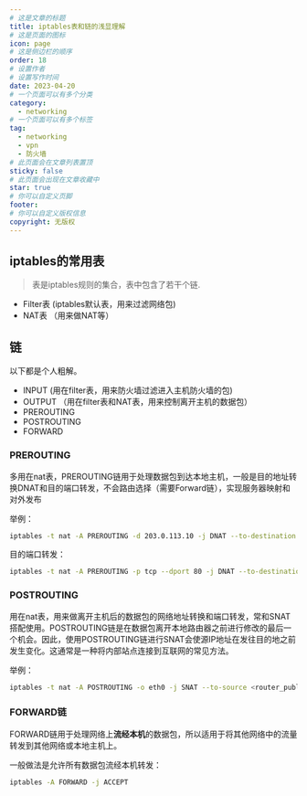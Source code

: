 ```yaml
---
# 这是文章的标题
title: iptables表和链的浅显理解
# 这是页面的图标
icon: page
# 这是侧边栏的顺序
order: 18
# 设置作者
# 设置写作时间
date: 2023-04-20
# 一个页面可以有多个分类
category:
  - networking
# 一个页面可以有多个标签
tag:
  - networking
  - vpn
  - 防火墙
# 此页面会在文章列表置顶
sticky: false
# 此页面会出现在文章收藏中
star: true
# 你可以自定义页脚
footer: 
# 你可以自定义版权信息
copyright: 无版权
---
```





## iptables的常用表


> 表是iptables规则的集合，表中包含了若干个链.

- Filter表 (iptables默认表，用来过滤网络包)
- NAT表 （用来做NAT等）

## 链

以下都是个人粗解。

- INPUT (用在filter表，用来防火墙过滤进入主机防火墙的包)
- OUTPUT  （用在filter表和NAT表，用来控制离开主机的数据包）
- PREROUTING 
- POSTROUTING
- FORWARD 


### PREROUTING
多用在nat表，PREROUTING链用于处理数据包到达本地主机，一般是目的地址转换DNAT和目的端口转发，不会路由选择（需要Forward链），实现服务器映射和对外发布

举例：
```bash
iptables -t nat -A PREROUTING -d 203.0.113.10 -j DNAT --to-destination 192.168.1.2

```

目的端口转发：

```bash
iptables -t nat -A PREROUTING -p tcp --dport 80 -j DNAT --to-destination 192.168.0.100:80

```

### POSTROUTING

用在nat表，用来做离开主机后的数据包的网络地址转换和端口转发，常和SNAT搭配使用。POSTROUTING链是在数据包离开本地路由器之前进行修改的最后一个机会。因此，使用POSTROUTING链进行SNAT会使源IP地址在发往目的地之前发生变化。这通常是一种将内部站点连接到互联网的常见方法。

举例：

``` bash
iptables -t nat -A POSTROUTING -o eth0 -j SNAT --to-source <router_public_ip>
```




### FORWARD链
FORWARD链用于处理网络上**流经本机**的数据包，所以适用于将其他网络中的流量转发到其他网络或本地主机上。

一般做法是允许所有数据包流经本机转发：
```bash
iptables -A FORWARD -j ACCEPT
```